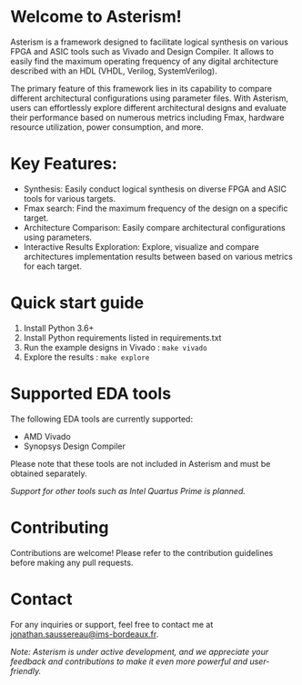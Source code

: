 # Welcome to Asterism!

Asterism is a framework designed to facilitate logical synthesis on various FPGA and ASIC tools such as Vivado and Design Compiler. 
It allows to easily find the maximum operating frequency of any digital architecture described with an HDL (VHDL, Verilog, SystemVerilog).

The primary feature of this framework lies in its capability to compare different architectural configurations using parameter files. 
With Asterism, users can effortlessly explore different architectural designs and evaluate their performance based on numerous metrics including Fmax, hardware resource utilization, power consumption, and more.

# Key Features:

- Synthesis: Easily conduct logical synthesis on diverse FPGA and ASIC tools for various targets.
- Fmax search: Find the maximum frequency of the design on a specific target.
- Architecture Comparison: Easily compare architectural configurations using parameters.
- Interactive Results Exploration: Explore, visualize and compare architectures implementation results between based on various metrics for each target.

# Quick start guide

1. Install Python 3.6+
2. Install Python requirements listed in requirements.txt
3. Run the example designs in Vivado : `make vivado`
4. Explore the results : `make explore`

# Supported EDA tools

The following EDA tools are currently supported:
- AMD Vivado
- Synopsys Design Compiler

Please note that these tools are not included in Asterism and must be obtained separately.

*Support for other tools such as Intel Quartus Prime is planned.*

# Contributing

Contributions are welcome! Please refer to the contribution guidelines before making any pull requests.

# Contact

For any inquiries or support, feel free to contact me at jonathan.saussereau@ims-bordeaux.fr.

*Note: Asterism is under active development, and we appreciate your feedback and contributions to make it even more powerful and user-friendly.*
